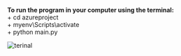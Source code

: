 **To run the program in your computer using the terminal:** <br />
              + cd azureproject<br />
              + myenv\Scripts\activate <br />
              + python main.py <br />
              

![terinal](https://github.com/trucnguyen10/Azure_computer_vision/assets/87359204/104ebe42-11ca-4272-8d92-eb3f6062760d)
